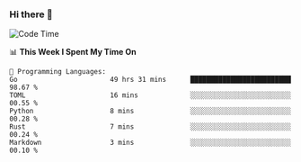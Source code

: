 ### Hi there 👋

<!--
**CrazyCollin/crazycollin** is a ✨ _special_ ✨ repository because its `README.md` (this file) appears on your GitHub profile.

Here are some ideas to get you started:

- 🔭 I’m currently working on ...
- 🌱 I’m currently learning ...
- 👯 I’m looking to collaborate on ...
- 🤔 I’m looking for help with ...
- 💬 Ask me about ...
- 📫 How to reach me: ...
- 😄 Pronouns: ...
- ⚡ Fun fact: ...
-->

<!--START_SECTION:waka-->
![Code Time](http://img.shields.io/badge/Code%20Time-1%2C395%20hrs%204%20mins-blue)

📊 **This Week I Spent My Time On** 

```text
💬 Programming Languages: 
Go                       49 hrs 31 mins      █████████████████████████   98.67 % 
TOML                     16 mins             ░░░░░░░░░░░░░░░░░░░░░░░░░   00.55 % 
Python                   8 mins              ░░░░░░░░░░░░░░░░░░░░░░░░░   00.28 % 
Rust                     7 mins              ░░░░░░░░░░░░░░░░░░░░░░░░░   00.24 % 
Markdown                 3 mins              ░░░░░░░░░░░░░░░░░░░░░░░░░   00.10 % 
```


<!--END_SECTION:waka-->
